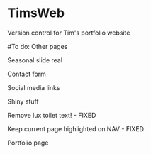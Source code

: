 # TimsWeb
Version control for Tim's portfolio website

#To do:
Other pages

Seasonal slide real

Contact form

Social media links

Shiny stuff

Remove lux toilet text! - FIXED

Keep current page highlighted on NAV - FIXED

Portfolio page

